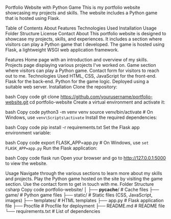 Portfolio Website with Python Game
This is my portfolio website showcasing my projects and skills. The website includes a Python game that is hosted using Flask.

Table of Contents
About
Features
Technologies Used
Installation
Usage
Folder Structure
License
Contact
About
This portfolio website is designed to showcase my projects, skills, and experiences. It includes a section where visitors can play a Python game that I developed. The game is hosted using Flask, a lightweight WSGI web application framework.

Features
Home page with an introduction and overview of my skills.
Projects page displaying various projects I've worked on.
Game section where visitors can play a Python game.
Contact form for visitors to reach out to me.
Technologies Used
HTML, CSS, JavaScript for the front-end.
Flask for the back-end.
Python for the game logic.
Deployed using a suitable web server.
Installation
Clone the repository:

bash
Copy code
git clone https://github.com/yourusername/portfolio-website.git
cd portfolio-website
Create a virtual environment and activate it:

bash
Copy code
python3 -m venv venv
source venv/bin/activate  # On Windows, use `venv\Scripts\activate`
Install the required dependencies:

bash
Copy code
pip install -r requirements.txt
Set the Flask app environment variable:

bash
Copy code
export FLASK_APP=app.py  # On Windows, use `set FLASK_APP=app.py`
Run the Flask application:

bash
Copy code
flask run
Open your browser and go to http://127.0.0.1:5000 to view the website.

Usage
Navigate through the various sections to learn more about my skills and projects.
Play the Python game hosted on the site by visiting the game section.
Use the contact form to get in touch with me.
Folder Structure
csharp
Copy code
portfolio-website/
│
├── __pycache__/         # Cache files
├── game/                # Python game files
├── static/              # Static files (CSS, JavaScript, images)
├── templates/           # HTML templates
├── app.py               # Flask application file
├── Procfile             # Procfile for deployment
├── README.md            # README file
└── requirements.txt     # List of dependencies